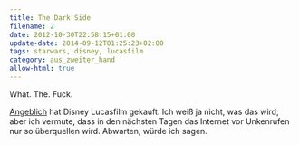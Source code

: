 ```yaml
---
title: The Dark Side
filename: 2
date: 2012-10-30T22:58:15+01:00
update-date: 2014-09-12T01:25:23+02:00
tags: starwars, disney, lucasfilm
category: aus_zweiter_hand
allow-html: true
---
```


<p>What. The. Fuck.</p>

<p><a href="http://www.handelsblatt.com/unternehmen/it-medien/lucasfilm-verkauf-disney-uebernimmt-das-star-wars-imperium/7325288.html">Angeblich</a> hat Disney Lucasfilm gekauft. Ich weiß ja nicht, was das wird, aber ich vermute, dass in den nächsten Tagen das Internet vor Unkenrufen nur so überquellen wird. Abwarten, würde ich sagen.</p>


